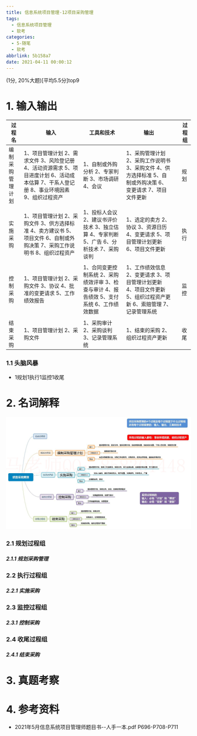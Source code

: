 ```yaml
---
title: 信息系统项目管理-12项目采购管理
tags:
  - 信息系统项目管理
  - 软考
categories:
  - 5-随笔
  - 软考
abbrlink: 5b158a7
date: 2021-04-11 00:00:12
---
```


(1分, 20%大题)[平均5.5分]top9

# 1. 输入输出

| 过程名           | 输入                                                         | 工具和技术                                                   | 输出                                                         |      | 过程组 |
| ---------------- | ------------------------------------------------------------ | ------------------------------------------------------------ | ------------------------------------------------------------ | ---- | ------ |
| 编制采购管理计划 | 1、项目管理计划 2、需求文件 3、风险登记册 4、活动资源需求 5、项目进度计划 6、活动成本估算 7、干系人登记册 8、事业环境因素 9、组织过程资产 | 1、自制或外购分析 2、专家判断 3、市场调研 4、会议            | 1、采购管理计划 2、采购工作说明书 3、采购文件 4、供方选择标准 5、自制或外购决策 6、变更请求 7、项目文件更新 |      | 规划   |
|                  |                                                              |                                                              |                                                              |      |        |
| 实施采购         | 1、项目管理计划 2、采购文件 3、供方选择标准 4、卖方建议书 5、项目文件 6、自制或外购决策 7、采购工作说明书 8、组织过程资产 | 1、投标人会议 2、建议书评价技术 3、独立估算 4、专家判断 5、广告 6、分析技术 7、采购谈判 | 1、选定的卖方 2、协议 3、资源日历 4、变更请求 5、项目管理计划更新 6、项目文件更新 |      | 执行   |
|                  |                                                              |                                                              |                                                              |      |        |
| 控制采购         | 1、项目管理计划 2、采购文件 3、协议 4、批准的变更请求 5、工作绩效报告 | 1、合同变更控制系统 2、采购绩效评审 3、检查与审计 4、报告绩效 5、支付系统 6、工作绩效数据 | 1、工作绩效信息 2、变更请求 3、项目管理计划更新 4、项目文件更新 5、组织过程资产更新 6、索赔管理 7、记录管理系统 |      | 监控   |
|                  |                                                              |                                                              |                                                              |      |        |
| 结束采购         | 1、项目管理计划 2、采购文件                                  | 1、采购审计 2、采购谈判 3、记录管理系统                      | 1、结束的采购 2、组织过程资产更新                            |      | 收尾   |

<!-- more -->

### 1.1 头脑风暴

+ 1规划1执行1监控1收尾

  

# 2. 名词解释

![10](%E4%BF%A1%E6%81%AF%E7%B3%BB%E7%BB%9F%E9%A1%B9%E7%9B%AE%E7%AE%A1%E7%90%86-12%E9%A1%B9%E7%9B%AE%E9%87%87%E8%B4%AD%E7%AE%A1%E7%90%86/10.jpg)

### 2.1 规划过程组

##### 2.1.1 规划采购管理

### 2.2 执行过程组

##### 2.2.1 实施采购

### 2.3 监控过程组

##### 2.3.1 控制采购

### 2.4 收尾过程组

##### 2.4.1 结束采购



# 3. 真题考察



# 4. 参考资料

+ 2021年5月信息系统项目管理师题目书--人手一本.pdf P696-P708-P711
